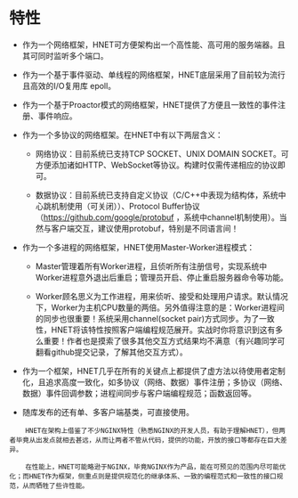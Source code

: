 # 特性

* 作为一个网络框架，HNET可方便架构出一个高性能、高可用的服务端器。且其可同时监听多个端口。

* 作为一个基于事件驱动、单线程的网络框架，HNET底层采用了目前较为流行且高效的I/O复用库 epoll。

* 作为一个基于Proactor模式的网络框架，HNET提供了方便且一致性的事件注册、事件响应。

* 作为一个多协议的网络框架。在HNET中有以下两层含义：

    * 网络协议：目前系统已支持TCP SOCKET、UNIX DOMAIN SOCKET。可方便添加诸如HTTP、WebSocket等协议。构建时仅需传递相应的协议即可。

    * 数据协议：目前系统已支持自定义协议（C/C++中表现为结构体，系统中心跳机制使用（可关闭））、Protocol Buffer协议（https://github.com/google/protobuf ，系统中channel机制使用）。当然与客户端交互，建议使用protobuf，特别是不同语言间！

* 作为一个多进程的网络框架，HNET使用Master-Worker进程模式：

    * Master管理着所有Worker进程，且侦听所有注册信号，实现系统中Worker进程意外退出后重启；管理员开启、停止重启服务器命令等功能。

    * Worker顾名思义为工作进程，用来侦听、接受和处理用户请求。默认情况下，Worker为主机CPU数量的两倍。另外值得注意的是：Worker进程间的同步也很重要！系统采用channel(socket pair)方式同步。为了一致性，HNET将该特性按照客户端编程规范展开。实战时你将意识到这有多么重要！作者也是摸索了很多其他交互方式结果均不满意（有兴趣同学可翻看github提交记录，了解其他交互方式）。

* 作为一个框架，HNET几乎在所有的关键点上都提供了虚方法以待使用者定制化，且追求高度一致化，如多协议（网络、数据）事件注册；多协议（网络、数据）事件回调参数；进程间同步与客户端编程规范；函数返回等。

* 随库发布的还有单、多客户端基类，可直接使用。


```
    HNET在架构上借鉴了不少NGINX特性（熟悉NGINX的开发人员，有助于理解HNET），但两者毕竟从出发点就相去甚远，从而让两者不管从代码，提供的功能，开放的接口等都存在巨大差异。

    在性能上，HNET可能略逊于NGINX，毕竟NGINX作为产品，能在可预见的范围内尽可能优化；而HNET作为框架，侧重点则是提供规范化的继承体系、一致的编程范式和一致性的接口规范，从而牺牲了些许性能。
```

